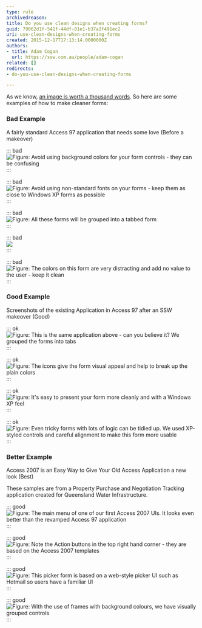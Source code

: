 ```yaml
---
type: rule
archivedreason: 
title: Do you use clean designs when creating forms?
guid: 79062d1f-541f-44df-81e1-b37a2f491ec2
uri: use-clean-designs-when-creating-forms
created: 2015-12-17T17:13:14.0000000Z
authors:
- title: Adam Cogan
  url: https://ssw.com.au/people/adam-cogan
related: []
redirects:
- do-you-use-clean-designs-when-creating-forms

---
```


As we know, [an image is worth a thousand words](/_layouts/15/FIXUPREDIRECT.ASPX?WebId=3dfc0e07-e23a-4cbb-aac2-e778b71166a2&TermSetId=07da3ddf-0924-4cd2-a6d4-a4809ae20160&TermId=05d3e94e-36d1-40e7-ba91-42dc1ada45ad). So here are some examples of how to make cleaner forms:

<!--endintro-->

###  Bad Example

A fairly standard Access 97 application that needs some love (Before a makeover)


::: bad  
![Figure: Avoid using background colors for your form controls - they can be confusing](accessui\_candidateedit1\_before.gif)  
:::


::: bad  
![Figure: Avoid using non-standard fonts on your forms - keep them as close to Windows XP forms as possible](accessui\_candidateedit2\_before.gif)  
:::


::: bad  
![Figure: All these forms will be grouped into a tabbed form](accessui\_candidateedit3\_before.gif)  
:::


::: bad  
![](accessui\_candidateedit4\_before.gif)  
:::


::: bad  
![Figure: The colors on this form are very distracting and add no value to the user - keep it clean](accessui\_candidatesearch\_before.gif)  
:::

###  Good Example 

Screenshots of the existing Application in Access 97 after an SSW makeover (Good)


::: ok  
![Figure: This is the same application above - can you believe it? We grouped the forms into tabs](accessui\_candidateedit1\_after.gif)  
:::


::: ok  
![Figure: The icons give the form visual appeal and help to break up the plain colors](accessui\_candidateedit2\_after.gif)  
:::


::: ok  
![Figure: It's easy to present your form more cleanly and with a Windows XP feel](accessui\_candidateedit3\_after.gif)  
:::


::: ok  
![Figure: Even tricky forms with lots of logic can be tidied up. We used XP-styled controls and careful alignment to make this form more usable](accessui\_candidatesearch\_after.gif)  
:::

###  Better Example

Access 2007 is an Easy Way to Give Your Old Access Application a new look (Best)

These samples are from a Property Purchase and Negotiation Tracking application created for Queensland Water Infrastructure.


::: good  
![Figure: The main menu of one of our first Access 2007 UIs. It looks even better than the revamped Access 97 application](Aqua\_MainMenu.jpg)  
:::


::: good  
![Figure: Note the Action buttons in the top right hand corner - they are based on the Access 2007 templates](Aqua\_Valuation.jpg)  
:::


::: good  
![Figure: This picker form is based on a web-style picker UI such as Hotmail so users have a familiar UI](Aqua\_PickerForm.jpg)  
:::


::: good  
![Figure: With the use of frames with background colours, we have visually grouped controls](Aqua\_Agreement.jpg)  
:::
